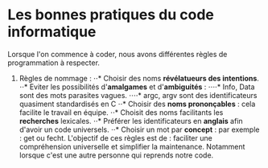 # Les bonnes pratiques du code informatique

Lorsque l'on commence à coder, nous avons différentes règles de programmation à respecter. 
1. Règles de nommage :
⋅⋅* Choisir des noms **révélatueurs des intentions**.
⋅⋅* Eviter les possibilités d'**amalgames** et d'**ambiguités** :
⋅⋅⋅⋅* Info, Data sont des mots parasites vagues.
⋅⋅⋅⋅* argc, argv sont des identificateurs quasiment standardisés en C
⋅⋅* Choisir des **noms prononçables** : cela facilite le travail en équipe.
⋅⋅* Choisit des noms facilitants les **recherches** lexicales.
⋅⋅* Préférer les identificateurs en **anglais** afin d'avoir un code universels.
⋅⋅* Choisir un mot par **concept** : par exemple : get ou fecht.
L'objectif de ces règles est de : faciliter une compréhension universelle et simplifier la maintenance. Notamment lorsque c'est une autre personne qui reprends notre code.

